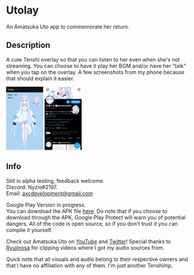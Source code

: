 # Utolay
 An Amatsuka Uto app to commemorate her return.
 
 ## Description
 
 A cute Tenshi overlay so that you can listen to her even when she's not streaming. 
 You can choose to have it play her BGM and/or have her "talk" when you tap on the overlay.
 A few screenshots from my phone because that should explain it easier.   
 
 <p float="left">
  <img src="/images/Main%20Screen.jpg" width="100" />
  <img src="/images/In%20Action.jpg" width="100" /> 
</p> 
 
 ## Info
 Still in alpha testing, feedback welcome.   
 Discord: Nyzio#2197.   
 Email: axcdevelopment@gmail.com
 
 Google Play Version in progress.   
 You can download the APK file [here](https://github.com/alandaboi/Utolay/blob/main/app/release/Utolay.apk?raw=true).
 Do note that if you choose to download through the APK, Google Play Protect will warn you of potential dangers. All of the code is open source, so if you don't trust it you can compile it yourself.
 
 Check out Amatsuka Uto on [YouTube](https://www.youtube.com/c/%E5%A4%A9%E4%BD%BF%E3%81%86%E3%81%A8AmatsukaUto) and [Twitter](https://twitter.com/amatsukauto)!
 Special thanks to [Ryujinosa](https://www.youtube.com/channel/UCZQusTUyDKZTEhILHkKsvMw) for clipping videos where I got my audio sources from.
 
 Quick note that all visuals and audio belong to their respective owners and that I have no affiliation with any of them. I'm just another Tenshimp.
 
 
